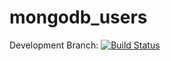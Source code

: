 # mongodb_users

Development Branch: [![Build Status](https://travis-ci.org/chriswessells/mongodb_users.svg?branch=develop)](https://travis-ci.org/chriswessells/mongodb_user)
